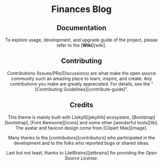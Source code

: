 <div align="center">

# Finances Blog

## Documentation

To explore usage, development, and upgrade guide of the project, please refer to the [**Wiki**][wiki].

## Contributing

Contributions (Issues/PRs/Discussions) are what make the open source community such an amazing place to learn, inspire, and create. Any contributions you make are greatly appreciated. For details, see the "[Contributing Guidelines][contribute-guide]".

## Credits

This theme is mainly built with [Jekyll][jekyllrb] ecosystem,
[Bootstrap][bootstrap], [Font Awesome][icons] and some other [wonderful tools][lib].
The avatar and favicon design come from [Clipart Max][image].

Many thanks to the [contributors][contributors] who participated in the development
and to the folks who reported bugs or shared ideas.

Last but not least, thanks to [JetBrains][jetbrains] for providing the _Open Source License_.
